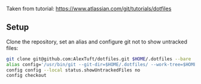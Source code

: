 Taken from tutorial: https://www.atlassian.com/git/tutorials/dotfiles

## Setup

Clone the repository, set an alias and configure git not to show untracked files:

```bash
git clone git@github.com:AlexTuft/dotfiles.git $HOME/.dotfiles --bare
alias config='/usr/bin/git --git-dir=$HOME/.dotfiles/ --work-tree=$HOME'
config config --local status.showUntrackedFiles no
config checkout
```
